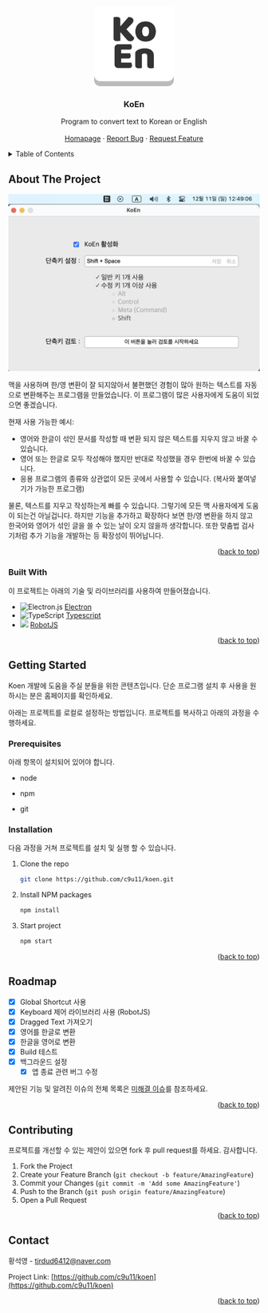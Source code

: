 <a name="readme-top"></a>

<!-- PROJECT LOGO -->

<div align="center">
  <a href="https://github.com/c9u11/koen">
    <img src="https://github.com/c9u11/koen/blob/main/public/assets/icons/png/512x512.png?raw=true" alt="Logo" width="160" height="160">
  </a>

  <h3 align="center">KoEn</h3>

  <p align="center">
    Program to convert text to Korean or English
    <br />
    <br />
    <a href="https://c9u11.github.io/koen-page/">Homapage</a>
    ·
    <a href="https://github.com/c9u11/koen/issues">Report Bug</a>
    ·
    <a href="https://github.com/c9u11/koen/issues">Request Feature</a>
  </p>
</div>

<!-- TABLE OF CONTENTS -->

<details>
  <summary>Table of Contents</summary>
  <ol>
    <li>
      <a href="#About The Project">About The Project</a>
      <ul>
        <li><a href="#built-with">Built With</a></li>
      </ul>
    </li>
    <li>
      <a href="#getting-started">Getting Started</a>
      <ul>
        <li><a href="#prerequisites">Prerequisites</a></li>
        <li><a href="#installation">Installation</a></li>
      </ul>
    </li>
    <li><a href="#roadmap">Roadmap</a></li>
    <li><a href="#contributing">Contributing</a></li>
    <li><a href="#contact">Contact</a></li>
  </ol>
</details>

<!-- ABOUT THE PROJECT -->

## About The Project

![Project Screen Shot](https://github.com/c9u11/koen/blob/main/assets/screenshot.png?raw=true)

맥을 사용하며 한/영 변환이 잘 되지않아서 불편했던 경험이 많아 원하는 텍스트를 자동으로 변환해주는 프로그램을 만들었습니다. 이 프로그램이 많은 사용자에게 도움이 되었으면 좋겠습니다.

현재 사용 가능한 예시:

- 영어와 한글이 섞인 문서를 작성할 때 변환 되지 않은 텍스트를 지우지 않고 바꿀 수 있습니다.
- 영어 또는 한글로 모두 작성해야 했지만 반대로 작성했을 경우 한번에 바꿀 수 있습니다.
- 응용 프로그램의 종류와 상관없이 모든 곳에서 사용할 수 있습니다. (복사와 붙여넣기가 가능한 프로그램)

물론, 텍스트를 지우고 작성하는게 빠를 수 있습니다. 그렇기에 모든 맥 사용자에게 도움이 되는건 아닐겁니다. 하지만 기능을 추가하고 확장하다 보면 한/영 변환을 하지 않고 한국어와 영어가 섞인 글을 쓸 수 있는 날이 오지 않을까 생각합니다. 또한 맞춤법 검사기처럼 추가 기능을 개발하는 등 확장성이 뛰어납니다.

<p align="right">(<a href="#readme-top">back to top</a>)</p>

### Built With

이 프로젝트는 아래의 기술 및 라이브러리를 사용하여 만들어졌습니다.

- ![Electron.js](https://img.shields.io/badge/Electron-191970?style=for-the-badge&logo=Electron&logoColor=white) [Electron](https://www.electronjs.org/)
- ![TypeScript](https://img.shields.io/badge/typescript-%23007ACC.svg?style=for-the-badge&logo=typescript&logoColor=white) [Typescript](https://www.typescriptlang.org/)
- <img src="http://robotjs.io/img/logo.png" height="20"></img> [RobotJS](http://robotjs.io/)

<p align="right">(<a href="#readme-top">back to top</a>)</p>

<!-- GETTING STARTED -->

## Getting Started

Koen 개발에 도움을 주실 분들을 위한 콘텐츠입니다. 단순 프로그램 설치 후 사용을 원하시는 분은 홈페이지를 확인하세요.

아래는 프로젝트를 로컬로 설정하는 방법입니다. 프로젝트를 복사하고 아래의 과정을 수행하세요.

### Prerequisites

아래 항목이 설치되어 있어야 합니다.

- node

- npm

- git

### Installation

다음 과정을 거쳐 프로젝트를 설치 및 실행 할 수 있습니다.

1. Clone the repo

   ```sh
   git clone https://github.com/c9u11/koen.git
   ```

2. Install NPM packages
   ```sh
   npm install
   ```
3. Start project
   ```sh
   npm start
   ```

<p align="right">(<a href="#readme-top">back to top</a>)</p>

<!-- ROADMAP -->

## Roadmap

- [x] Global Shortcut 사용
- [x] Keyboard 제어 라이브러리 사용 (RobotJS)
- [x] Dragged Text 가져오기
- [x] 영어를 한글로 변환
- [x] 한글을 영어로 변환
- [x] Build 테스트
- [x] 백그라운드 설정
  - [x] 앱 종료 관련 버그 수정

제안된 기능 및 알려진 이슈의 전체 목록은 [미해결 이슈](https://github.com/c9u11/koen/issues)를 참조하세요.

<p align="right">(<a href="#readme-top">back to top</a>)</p>

<!-- CONTRIBUTING -->

## Contributing

프로젝트를 개선할 수 있는 제안이 있으면 fork 후 pull request를 하세요. 감사합니다.

1. Fork the Project
2. Create your Feature Branch (`git checkout -b feature/AmazingFeature`)
3. Commit your Changes (`git commit -m 'Add some AmazingFeature'`)
4. Push to the Branch (`git push origin feature/AmazingFeature`)
5. Open a Pull Request

<p align="right">(<a href="#readme-top">back to top</a>)</p>

<!-- CONTACT -->

## Contact

황석영 - tjrdud6412@naver.com

Project Link: [https://github.com/c9u11/koen](https://github.com/c9u11/koen)

<p align="right">(<a href="#readme-top">back to top</a>)</p>
